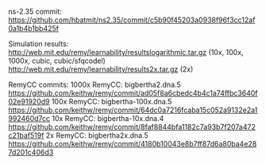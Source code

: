 ns-2.35 commit:
https://github.com/hbatmit/ns2.35/commit/c5b90f45203a0938f96f3cc12af0a1b4b1bb425f

Simulation results:
http://web.mit.edu/remy/learnability/resultslogarithmic.tar.gz (10x, 100x, 1000x, cubic, cubic/sfqcodel)
http://web.mit.edu/remy/learnability/results2x.tar.gz (2x)

RemyCC commits:
1000x RemyCC: bigbertha2.dna.5     https://github.com/keithw/remy/commit/ad05f8a6cbedc4b4c1a74ffbc3640f02e91920d9
100x RemyCC:  bigbertha-100x.dna.5 https://github.com/keithw/remy/commit/64dc0a7216fcaba15c052a9132e2a1992460d7cc
10x RemyCC:   bigbertha-10x.dna.4  https://github.com/keithw/remy/commit/8faf8844bfa1182c7a93b7f207a472c21baf519f
2x RemyCC:    bigbertha2x.dna.5    https://github.com/keithw/remy/commit/4180b10043e8b7ff87d6a80ba4e287d201c406d3 
